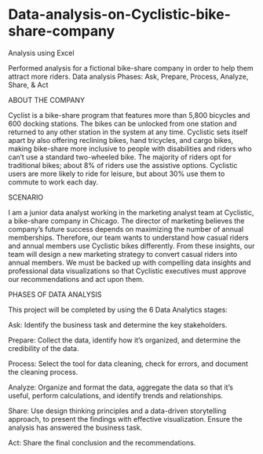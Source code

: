 # Data-analysis-on-Cyclistic-bike-share-company
Analysis using Excel

Performed analysis for a fictional bike-share company in order to help them attract more
riders. Data analysis Phases: Ask, Prepare, Process, Analyze, Share, & Act

ABOUT THE COMPANY

Cyclist is a bike-share program that features more than 5,800 bicycles and 600 docking stations. The bikes can be unlocked from one station and returned to any other station in the system at any time. Cyclistic sets itself apart by also offering reclining bikes, hand tricycles, and cargo bikes, making bike-share more inclusive to people with disabilities and riders who can’t use a standard two-wheeled bike. The majority of riders opt for traditional bikes; about 8% of riders use the assistive options. Cyclistic users are more likely to ride for leisure, but about 30% use them to commute to work each day.

SCENARIO

I am a junior data analyst working in the marketing analyst team at Cyclistic, a bike-share company in Chicago. The director of marketing believes the company’s future success depends on maximizing the number of annual memberships. Therefore, our team wants to understand how casual riders and annual members use Cyclistic bikes differently. From these insights, our team will design a new marketing strategy to convert casual riders into annual members. We must be backed up with compelling data insights and professional data visualizations so that Cyclistic executives must approve our recommendations and act upon them. 

PHASES OF DATA ANALYSIS

This project will be completed by using the 6 Data Analytics stages:

Ask: Identify the business task and determine the key stakeholders.

Prepare: Collect the data, identify how it’s organized, and determine the credibility of the data.

Process: Select the tool for data cleaning, check for errors, and document the cleaning process.

Analyze: Organize and format the data, aggregate the data so that it’s useful, perform calculations, and identify trends and relationships.

Share: Use design thinking principles and a data-driven storytelling approach, to present the findings with effective visualization. Ensure the analysis has answered the business task.

Act: Share the final conclusion and the recommendations.

